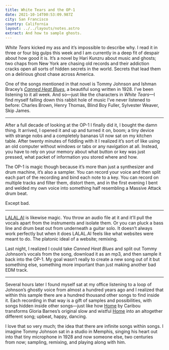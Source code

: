 ```yaml
---
title: White Tears and the OP-1
date: 2021-10-14T00:53:09.987Z
city: San Francisco
country: California
layout: ../../layouts/notes.astro
extract: And how to sample ghosts.
---
```

_White Tears_ kicked my ass and it’s impossible to describe why. I read it in three or four big gulps this week and I am currently in a deep fit of despair about how good it is. It’s a novel by Hari Kunzru about music and ghosts; two chaps from New York are chasing old records and their addiction cracks open all sorts of hidden secrets in the world. Secrets that lead them on a delirious ghost chase across America.

One of the songs mentioned in that novel is Tommy Johnson and Ishman Bracey’s [_Canned Heat Blues_](https://youtu.be/RHw1ugBLS5g), a beautiful song written in 1928. I’ve been listening to it all week. And so—just like the characters in _White Tears_—I find myself falling down this rabbit hole of music I’ve never listened to before: Charles Brown, Henry Thomas, Blind Boy Fuller, Sylvester Weaver, Skip James. 
 
***

After a full decade of looking at the OP-1 I finally did it, I bought the damn thing. It arrived, I opened it and up and turned it on, boom; a tiny device with strange nobs and a completely bananas UI now sat on my kitchen table. After twenty minutes of fiddling with it I realized it’s sort of like using an old computer without windows or tabs or any navigation at all. Instead, you have to rely on your memory about what button or key was just pressed, what packet of information you stored where and how. 

The OP-1 is magic though because it’s more than just a synthesizer and drum machine, it’s also a sampler. You can record your voice and then split each part of the recording and bind each note to a key. You can record on multiple tracks and filter them, distort them, and in the first evening I bent and welded my own voice into something half resembling a Massive Attack drum beat. 

Except bad.

***

[LALAL.AI](https://www.lalal.ai/) is likewise magic. You throw an audio file at it and it’ll pull the vocals apart from the instruments and isolate them. Or you can pluck a bass line and drum beat out from underneath a guitar solo. It doesn’t always work perfectly but when it does LALAL.AI feels like what websites were meant to do. The platonic ideal of a website; remixing.

Last night, I realized I could take _Canned Heat Blues_ and split out Tommy Johnson’s vocals from the song, download it as an mp3, and then sample it back into the OP-1. My goal wasn’t really to create a new song out of it but something else, something more important than just making another bad EDM track.

***

Several hours later I found myself sat at my office listening to a loop of Johnson’s ghostly voice from almost a hundred years ago and I realized that within this sample there are a hundred thousand other songs to find inside it. Each recording in that way is a gift of samples and possibilities, with songs hidden inside other songs—just like how [Home](https://open.spotify.com/track/6oEFRBgGkATGn8ZpQ0TTdl?si=82fe187495374d09) by Caribou transforms Gloria Barnes’s original slow and wistful [Home](https://open.spotify.com/track/5VN2dZer45WzuaorRa242v?si=23f77a06cf7c40b5) into an altogether different song; upbeat, happy, dancing.

I love that so very much; the idea that there are infinite songs within songs. I imagine Tommy Johnson sat in a studio in Memphis, singing his heart out into that tiny microphone in 1928 and now someone else, two centuries from now; sampling, remixing, and playing along with him.
